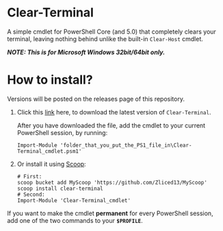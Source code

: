 # Clear-Terminal

A simple cmdlet for PowerShell Core (and 5.0) that completely clears your terminal, leaving nothing behind unlike the built-in `Clear-Host` cmdlet.

___NOTE: This is for Microsoft Windows 32bit/64bit **only**.___

# How to install?

Versions will be posted on the releases page of this repository.
1. Click this [link](https://github.com/Zliced13/Clear-Terminal_Cmdlet/raw/main/Clear-Terminal_cmdlet.psm1) here, to download the latest version of `Clear-Terminal`.

    After you have downloaded the file, add the cmdlet to your current PowerShell session, by running:
    ```pwsh
    Import-Module 'folder_that_you_put_the_PS1_file_in\Clear-Terminal_cmdlet.psm1'
    ```

2. Or install it using [Scoop](https://scoop.sh/):
    ```pwsh
    # First:
    scoop bucket add MyScoop 'https://github.com/Zliced13/MyScoop'
    scoop install clear-terminal
    # Second:
    Import-Module 'Clear-Terminal_cmdlet'
    ```

If you want to make the cmdlet **permanent** for every PowerShell session, add one of the two commands to your **`$PROFILE`**.
